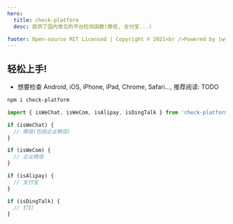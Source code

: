 ```yaml
---
hero:
  title: check-platform
  desc: 提供了国内常见的平台检测函数(微信, 支付宝...)

footer: Open-source MIT Licensed | Copyright © 2021<br />Powered by [wywppkd](https://github.com/wywppkd)
---
```


## 轻松上手!

- 想要检查 Android, iOS, iPhone, iPad, Chrome, Safari..., 推荐阅读: TODO

```bash
npm i check-platform
```

```ts
import { isWeChat, isWeCom, isAlipay, isDingTalk } from 'check-platform';

if (isWeChat) {
  // 微信(包括企业微信)
}

if (isWeCom) {
  // 企业微信
}

if (isAlipay) {
  // 支付宝
}

if (isDingTalk) {
  // 钉钉
}
```
